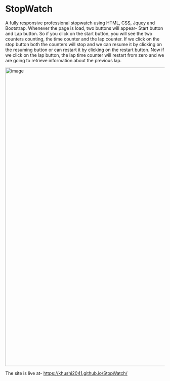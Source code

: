 # StopWatch
A fully responsive professional stopwatch using HTML, CSS, Jquey and Bootstrap. Whenever the page is load, two buttons will appear- Start button and Lap button. So if you click on the start button, you will see the two counters counting, the time counter and the lap counter. If we click on the stop button both the counters will stop and we can resume it by clicking on the resuming button or can restart it by clicking on the restart button. Now if we click on the lap button, the lap time counter will restart from zero and we are going to retrieve information about the previous lap.

<img width="944" alt="image" src="https://github.com/Khushi2041/StopWatch/assets/112477607/6e8c428c-62a3-484a-ac7f-8ed55b46f7d1">

The site is live at- https://khushi2041.github.io/StopWatch/
